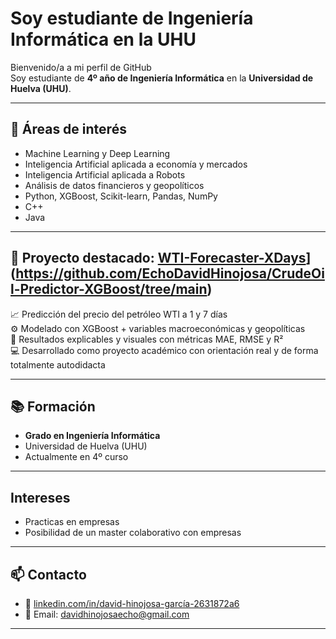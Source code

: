 # Soy estudiante de Ingeniería Informática en la UHU

Bienvenido/a a mi perfil de GitHub  
Soy estudiante de **4º año de Ingeniería Informática** en la **Universidad de Huelva (UHU)**.

---

## 🧠 Áreas de interés

- Machine Learning y Deep Learning
- Inteligencia Artificial aplicada a economía y mercados
- Inteligencia Artificial aplicada a Robots
- Análisis de datos financieros y geopolíticos
- Python, XGBoost, Scikit-learn, Pandas, NumPy
- C++
- Java

---

## 🔬 Proyecto destacado: [WTI-Forecaster-XDays](https://github.com/TU-USUARIO/TU-REPO)](https://github.com/EchoDavidHinojosa/CrudeOil-Predictor-XGBoost/tree/main)

📈 Predicción del precio del petróleo WTI a 1 y 7 días  
⚙️ Modelado con XGBoost + variables macroeconómicas y geopolíticas  
🧪 Resultados explicables y visuales con métricas MAE, RMSE y R²  
💻 Desarrollado como proyecto académico con orientación real y de forma totalmente autodidacta

---

## 📚 Formación

- **Grado en Ingeniería Informática**  
- Universidad de Huelva (UHU)  
- Actualmente en 4º curso

---
## Intereses 
  -  Practicas en empresas
  -  Posibilidad de un master colaborativo con empresas

---

## 📫 Contacto

- 💼 [linkedin.com/in/david-hinojosa-garcía-2631872a6](https://www.linkedin.com/in/david-hinojosa-garc%C3%ADa-2631872a6)
- 📧 Email: davidhinojosaecho@gmail.com

---
